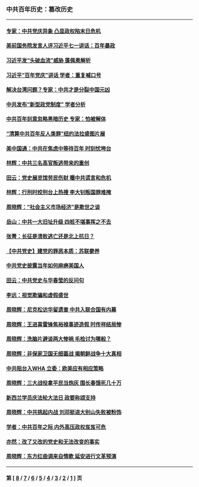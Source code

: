 ### 中共百年历史：篡改历史
---
#### [专家：中共党庆异象 凸显政权陷末日危机](../../pages/nf1176115/n13067084.md?08130430) 
#### [美前国务院发言人评习近平七一讲话：百年暴政](../../pages/nf1176115/n13066986.md?08130430) 
#### [习近平发“头破血流”威胁 蓬佩奥解析](../../pages/nf1176115/n13063604.md?08130430) 
#### [习近平“百年党庆”讲话 学者：重复喊口号](../../pages/nf1176115/n13061411.md?08130430) 
#### [解决台湾问题？专家：中共才是分裂中国元凶](../../pages/nf1176115/n13060811.md?08130430) 
#### [中共发布“新型政党制度” 学者分析](../../pages/nf1176115/n13056354.md?08130430) 
#### [中共百年刻意忽略黑暗历史 专家：怕被解体](../../pages/nf1176115/n13056056.md?08130430) 
#### [“清算中共百年反人类罪”纽约法拉盛图片展](../../pages/nf1176115/n13052220.md?08130430) 
#### [美中国通：中共在焦虑中等待百年 时刻忧垮台](../../pages/nf1176115/n13048820.md?08130430) 
#### [林辉：中共三名高官叛逃带来的重创](../../pages/nf1176115/n13035206.md?08130430) 
#### [田云：党史展览馆劳民伤财 曝中共谎言和危机](../../pages/nf1176115/n13033900.md?08130430) 
#### [林辉：行刑时绞刑台上热搜 李大钊叛国罪难掩](../../pages/nf1176115/n13031965.md?08130430) 
#### [周晓辉：“社会主义市场经济”是欺世之谈](../../pages/nf1176115/n13024090.md?08130430) 
#### [岳山：中共一大旧址升级 四桩不堪事挥之不去](../../pages/nf1176115/n13021697.md?08130430) 
#### [张菁：长征是溃败逃亡还是北上抗日？](../../pages/nf1176115/n13020585.md?08130430) 
#### [【中共党史】建党的罪恶本质：苏联豢养](../../pages/nf1176115/n13011888.md?08130430) 
#### [中共党史披露当年如何麻痹美国人](../../pages/nf1176115/n12966400.md?08130430) 
#### [田云：中共党史与华春莹的反问句](../../pages/nf1176115/n12765178.md?08130430) 
#### [李远：视觉欺骗和虚假盛世](../../pages/nf1176115/n12993376.md?08130430) 
#### [周晓辉：尼克松访华留遗害 中共入联合国有内幕](../../pages/nf1176115/n12991422.md?08130430) 
#### [周晓辉：王进喜雷锋焦裕禄事迹造假 时传祥结局惨](../../pages/nf1176115/n12985497.md?08130430) 
#### [周晓辉：洗脑片避谈两大惨祸 毛检讨为哪般？](../../pages/nf1176115/n12971285.md?08130430) 
#### [周晓辉：非保家卫国无细菌战 揭朝鲜战争十大真相](../../pages/nf1176115/n12954161.md?08130430) 
#### [中共阻台入WHA 立委：欧美应有相应策略](../../pages/nf1176115/n12939343.md?08130430) 
#### [周晓辉：三大战役拿平民当炮灰 围长春饿死几十万](../../pages/nf1176115/n12934921.md?08130430) 
#### [新西兰学员庆法轮大法日 政要称颂支持](../../pages/nf1176115/n12932715.md?08130430) 
#### [周晓辉：中共挑起内战 刘邓挺进大别山失败被粉饰](../../pages/nf1176115/n12929004.md?08130430) 
#### [学者：中共百年之际 内外高压政权岌岌可危](../../pages/nf1176115/n12925426.md?08130430) 
#### [亦然：改了又改的党史和无法改变的事实](../../pages/nf1176115/n12919443.md?08130430) 
#### [周晓辉：东方红曲调来自情歌 延安进行文革预演](../../pages/nf1176115/n12914429.md?08130430) 

---
#### 第 [ [8](./8.md?08130430) / [7](./7.md?08130430) / [6](./6.md?08130430) / [5](./5.md?08130430) / [4](./4.md?08130430) / [3](./3.md?08130430) / [2](./2.md?08130430) / [1](./1.md?08130430) ] 页
